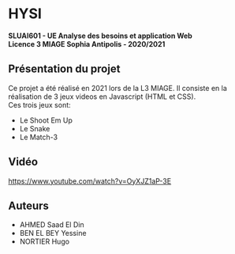 # HYSI
**SLUAI601 - UE Analyse des besoins et application Web**  
**Licence 3 MIAGE Sophia Antipolis - 2020/2021**  

## Présentation du projet
Ce projet a été réalisé en 2021 lors de la L3 MIAGE. Il consiste en la réalisation de 3 jeux videos en Javascript (HTML et CSS).  
Ces trois jeux sont:  
+ Le Shoot Em Up   
+ Le Snake  
+ Le Match-3   

## Vidéo
https://www.youtube.com/watch?v=OyXJZ1aP-3E

## Auteurs
+ AHMED Saad El Din
+ BEN EL BEY Yessine
+ NORTIER Hugo
